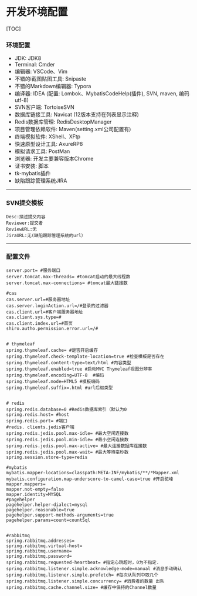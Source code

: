 # 开发环境配置

[TOC]

### 环境配置

- JDK: JDK8
- Terminal: Cmder
- 编辑器: VSCode、Vim
- 不错的i截图贴图工具: Snipaste
- 不错的Markdown编辑器: Typora
- 编译器: IDEA (配置: Lombok、MybatisCodeHelp(插件), SVN, maven, 编码utf-8)
- SVN客户端: TortoiseSVN
- 数据库链接工具: Navicat (12版本支持在列表显示注释)
- Redis数据库管理: RedisDesktopManager
- 项目管理依赖软件: Maven(setting.xml公司配置有)
- 终端模拟软件: XShell、XFtp
- 快速原型设计工具: AxureRP8
- 模拟请求工具: PostMan
- 浏览器: 开发主要兼容版本Chrome
- 证书安装: 脚本
- tk-mybatis插件
- 缺陷跟踪管理系统JIRA

---


### SVN提交模板
```
Desc:描述提交内容
Reviewer:提交者
ReviewURL:无
JiraURL:无(缺陷跟踪管理系统的url）
```

---



### 配置文件

```properties
server.port= #服务端口
server.tomcat.max-threads= #tomcat启动的最大线程数
server.tomcat.max-connections= #tomcat最大链接数

#cas
cas.server.url=#服务器地址
cas.server.loginAction.url=/#登录的过滤器
cas.client.url=#客户端服务器地址
cas.client.sys.type=#
cas.client.index.url=#首页
shiro.autho.permission.error.url=/#


# thymeleaf
spring.thymeleaf.cache= #是否开启缓存
spring.thymeleaf.check-template-location=true #检查模板是否存在
spring.thymeleaf.content-type=text/html #内容类型
spring.thymeleaf.enabled=true #启动MVC Thymeleaf视图分辨率
spring.thymeleaf.encoding=UTF-8  #编码
spring.thymeleaf.mode=HTML5 #模板编码
spring.thymeleaf.suffix=.html #url后缀类型


# redis
spring.redis.database=0 #Redis数据库索引（默认为0
spring.redis.host= #host
spring.redis.port= #端口
#redis. clients.jedis客户端
spring.redis.jedis.pool.max-idle= #最大空闲连接数
spring.redis.jedis.pool.min-idle= #最小空闲连接数
spring.redis.jedis.pool.max-active= #最大连接数据库连接数
spring.redis.jedis.pool.max-wait= #最大等待毫秒数
spring.session.store-type=redis

#mybatis
mybatis.mapper-locations=classpath:META-INF/mybatis/**/*Mapper.xml
mybatis.configuration.map-underscore-to-camel-case=true #开启驼峰
mapper.mappers=
mapper.not-empty=false
mapper.identity=MYSQL
#pagehelper
pagehelper.helper-dialect=mysql
pagehelper.reasonable=true
pagehelper.support-methods-arguments=true
pagehelper.params=count=countSql


#rabbitmq
spring.rabbitmq.addresses=
spring.rabbitmq.virtual-host=
spring.rabbitmq.username=
spring.rabbitmq.password=
spring.rabbitmq.requested-heartbeat= #指定心跳超时，0为不指定.
spring.rabbitmq.listener.simple.acknowledge-mode=manual #消息手动确认
spring.rabbitmq.listener.simple.prefetch= #每次从队列中取几个
spring.rabbitmq.listener.simple.concurrency= #消费者的数量 出队
spring.rabbitmq.cache.channel.size= #缓存中保持的Channel数量

```

